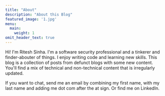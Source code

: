 ```yaml
---
title: "About"
description: "About this Blog"
featured_image: '1.jpg'
menu:
  main:
    weight: 1
omit_header_text: true
---
```


Hi! I'm Ritesh Sinha. I'm a software security professional and a tinkerer and finder-abouter of things. I enjoy writing code and learning new skills. This blog is a collection of posts from defunct blogs with some new content. You'll find a mix of technical and non-technical content that is irregularly updated.

If you want to chat, send me an email by combining my first name, with my last name and adding me dot com after the at sign. Or find me on LinkedIn.
